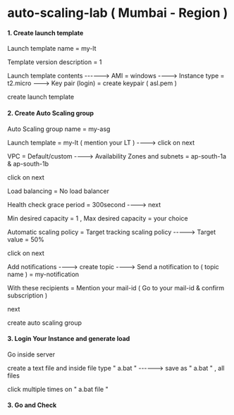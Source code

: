 # auto-scaling-lab ( Mumbai - Region )

#### 1. Create launch template

Launch template name = my-lt

Template version description = 1

Launch template contents ------>  AMI = windows  ----> Instance type =  t2.micro  ---> Key pair (login) = create keypair ( asl.pem )

create launch template


#### 2. Create Auto Scaling group

Auto Scaling group name = my-asg

Launch template = my-lt ( mention your LT )   ---->  click on next

VPC = Default/custom   ---->  Availability Zones and subnets = ap-south-1a & ap-south-1b

click on next

Load balancing  = No load balancer

Health check grace period = 300second   ---->  next

Min desired capacity = 1    ,  Max desired capacity  = your choice

Automatic scaling policy = Target tracking scaling policy    ----->  Target value = 50%  

click on next

Add notifications  ---->  create topic ----> Send a notification to ( topic name ) = my-notification

With these recipients  = Mention your mail-id ( Go to your mail-id & confirm subscription )

next

create auto scaling group

#### 3. Login Your Instance and generate load

Go inside server

create a text file and inside file type " a.bat "    ------>  save as " a.bat "  , all files

click multiple times on " a.bat file "

#### 3. Go and Check
